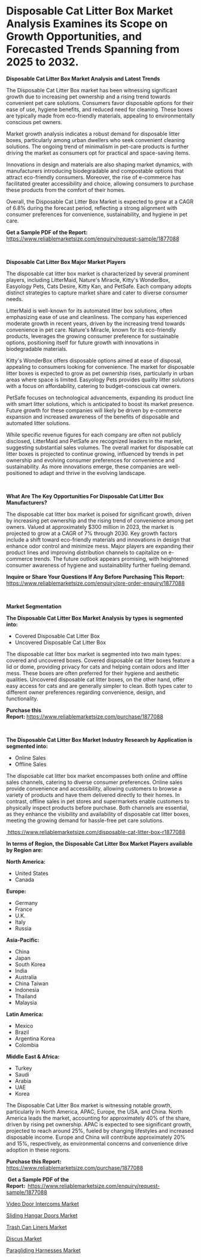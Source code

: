 <p><h1>Disposable Cat Litter Box Market Analysis Examines its Scope on Growth Opportunities, and Forecasted Trends Spanning from 2025 to 2032.</h1></p><p><strong>Disposable Cat Litter Box Market Analysis and Latest Trends</strong></p>
<p><p>The Disposable Cat Litter Box market has been witnessing significant growth due to increasing pet ownership and a rising trend towards convenient pet care solutions. Consumers favor disposable options for their ease of use, hygiene benefits, and reduced need for cleaning. These boxes are typically made from eco-friendly materials, appealing to environmentally conscious pet owners.</p><p>Market growth analysis indicates a robust demand for disposable litter boxes, particularly among urban dwellers who seek convenient cleaning solutions. The ongoing trend of minimalism in pet-care products is further driving the market as consumers opt for practical and space-saving items.</p><p>Innovations in design and materials are also shaping market dynamics, with manufacturers introducing biodegradable and compostable options that attract eco-friendly consumers. Moreover, the rise of e-commerce has facilitated greater accessibility and choice, allowing consumers to purchase these products from the comfort of their homes.</p><p>Overall, the Disposable Cat Litter Box Market is expected to grow at a CAGR of 6.8% during the forecast period, reflecting a strong alignment with consumer preferences for convenience, sustainability, and hygiene in pet care.</p></p>
<p><strong>Get a Sample PDF of the Report:&nbsp;</strong> <a href="https://www.reliablemarketsize.com/enquiry/request-sample/1877088?utm_campaign=1885&utm_medium=2&utm_source=Github&utm_content=ia&utm_term=04042025&utm_id=disposable-cat-litter-box">https://www.reliablemarketsize.com/enquiry/request-sample/1877088</a></p>
<p>&nbsp;</p>
<p><strong>Disposable Cat Litter Box Major Market Players</strong></p>
<p><p>The disposable cat litter box market is characterized by several prominent players, including LitterMaid, Nature's Miracle, Kitty's WonderBox, Easyology Pets, Cats Desire, Kitty Kan, and PetSafe. Each company adopts distinct strategies to capture market share and cater to diverse consumer needs.</p><p>LitterMaid is well-known for its automated litter box solutions, often emphasizing ease of use and cleanliness. The company has experienced moderate growth in recent years, driven by the increasing trend towards convenience in pet care. Nature's Miracle, known for its eco-friendly products, leverages the growing consumer preference for sustainable options, positioning itself for future growth with innovations in biodegradable materials.</p><p>Kitty's WonderBox offers disposable options aimed at ease of disposal, appealing to consumers looking for convenience. The market for disposable litter boxes is expected to grow as pet ownership rises, particularly in urban areas where space is limited. Easyology Pets provides quality litter solutions with a focus on affordability, catering to budget-conscious cat owners.</p><p>PetSafe focuses on technological advancements, expanding its product line with smart litter solutions, which is anticipated to boost its market presence. Future growth for these companies will likely be driven by e-commerce expansion and increased awareness of the benefits of disposable and automated litter solutions.</p><p>While specific revenue figures for each company are often not publicly disclosed, LitterMaid and PetSafe are recognized leaders in the market, suggesting substantial sales volumes. The overall market for disposable cat litter boxes is projected to continue growing, influenced by trends in pet ownership and evolving consumer preferences for convenience and sustainability. As more innovations emerge, these companies are well-positioned to adapt and thrive in the evolving landscape.</p></p>
<p>&nbsp;</p>
<p><strong>What Are The Key Opportunities For Disposable Cat Litter Box Manufacturers?</strong></p>
<p><p>The disposable cat litter box market is poised for significant growth, driven by increasing pet ownership and the rising trend of convenience among pet owners. Valued at approximately $300 million in 2023, the market is projected to grow at a CAGR of 7% through 2030. Key growth factors include a shift toward eco-friendly materials and innovations in design that enhance odor control and minimize mess. Major players are expanding their product lines and improving distribution channels to capitalize on e-commerce trends. The future outlook appears promising, with heightened consumer awareness of hygiene and sustainability further fueling demand.</p></p>
<p><strong>Inquire or Share Your Questions If Any Before Purchasing This Report:</strong> <a href="https://www.reliablemarketsize.com/enquiry/pre-order-enquiry/1877088?utm_campaign=1885&utm_medium=2&utm_source=Github&utm_content=ia&utm_term=04042025&utm_id=disposable-cat-litter-box">https://www.reliablemarketsize.com/enquiry/pre-order-enquiry/1877088</a></p>
<p>&nbsp;</p>
<p><strong>Market Segmentation</strong></p>
<p><strong>The Disposable Cat Litter Box Market Analysis by types is segmented into:</strong></p>
<p><ul><li>Covered Disposable Cat Litter Box</li><li>Uncovered Disposable Cat Litter Box</li></ul></p>
<p><p>The disposable cat litter box market is segmented into two main types: covered and uncovered boxes. Covered disposable cat litter boxes feature a lid or dome, providing privacy for cats and helping contain odors and litter mess. These boxes are often preferred for their hygiene and aesthetic qualities. Uncovered disposable cat litter boxes, on the other hand, offer easy access for cats and are generally simpler to clean. Both types cater to different owner preferences regarding convenience, design, and functionality.</p></p>
<p><strong>Purchase this Report:&nbsp;</strong><a href="https://www.reliablemarketsize.com/purchase/1877088?utm_campaign=1885&utm_medium=2&utm_source=Github&utm_content=ia&utm_term=04042025&utm_id=disposable-cat-litter-box">https://www.reliablemarketsize.com/purchase/1877088</a></p>
<p>&nbsp;</p>
<p><strong>The Disposable Cat Litter Box Market Industry Research by Application is segmented into:</strong></p>
<p><ul><li>Online Sales</li><li>Offline Sales</li></ul></p>
<p><p>The disposable cat litter box market encompasses both online and offline sales channels, catering to diverse consumer preferences. Online sales provide convenience and accessibility, allowing customers to browse a variety of products and have them delivered directly to their homes. In contrast, offline sales in pet stores and supermarkets enable customers to physically inspect products before purchase. Both channels are essential, as they enhance the visibility and availability of disposable cat litter boxes, meeting the growing demand for hassle-free pet care solutions.</p></p>
<p><a href="https://www.reliablemarketsize.com/disposable-cat-litter-box-r1877088?utm_campaign=1885&utm_medium=2&utm_source=Github&utm_content=ia&utm_term=04042025&utm_id=disposable-cat-litter-box">&nbsp;https://www.reliablemarketsize.com/disposable-cat-litter-box-r1877088</a></p>
<p><strong>In terms of Region, the Disposable Cat Litter Box Market Players available by Region are:</strong></p>
<p>
    <p> <strong> North America: </strong>
        <ul>
            <li>United States</li>
            <li>Canada</li>
        </ul>
        </p> 
    <p> <strong> Europe: </strong>
        <ul>
            <li>Germany</li>
            <li>France</li>
            <li>U.K.</li>
            <li>Italy</li>
            <li>Russia</li>
        </ul>
        </p> 
    <p> <strong> Asia-Pacific: </strong>
        <ul>
            <li>China</li>
            <li>Japan</li>
            <li>South Korea</li>
            <li>India</li>
            <li>Australia</li>
            <li>China Taiwan</li>
            <li>Indonesia</li>
            <li>Thailand</li>
            <li>Malaysia</li>
        </ul>
        </p> 
    <p> <strong> Latin America: </strong>
        <ul>
            <li>Mexico</li>
            <li>Brazil</li>
            <li>Argentina Korea</li>
            <li>Colombia</li>
        </ul>
        </p> 
    <p> <strong> Middle East & Africa: </strong>
        <ul>
            <li>Turkey</li>
            <li>Saudi</li>
            <li>Arabia</li>
            <li>UAE</li>
            <li>Korea</li>
        </ul>
    </p>
    </p>
<p><p>The Disposable Cat Litter Box market is witnessing notable growth, particularly in North America, APAC, Europe, the USA, and China. North America leads the market, accounting for approximately 40% of the share, driven by rising pet ownership. APAC is expected to see significant growth, projected to reach around 25%, fueled by changing lifestyles and increased disposable income. Europe and China will contribute approximately 20% and 15%, respectively, as environmental concerns and convenience drive adoption in these regions.</p></p>
<p><strong>Purchase this Report: </strong><a href="https://www.reliablemarketsize.com/purchase/1877088?utm_campaign=1885&utm_medium=2&utm_source=Github&utm_content=ia&utm_term=04042025&utm_id=disposable-cat-litter-box">https://www.reliablemarketsize.com/purchase/1877088</a></p>
<p>&nbsp;<strong>Get a Sample PDF of the Report:&nbsp;&nbsp;</strong><a href="https://www.reliablemarketsize.com/enquiry/request-sample/1877088?utm_campaign=1885&utm_medium=2&utm_source=Github&utm_content=ia&utm_term=04042025&utm_id=disposable-cat-litter-box">https://www.reliablemarketsize.com/enquiry/request-sample/1877088</a></p>
<p><strong></strong></p>
<p><p><a href="https://github.com/sionepeppess/Market-Research-Report-List-1/blob/main/video-door-intercoms-market.md?utm_campaign=1885&utm_medium=2&utm_source=Github&utm_content=ia&utm_term=04042025&utm_id=disposable-cat-litter-box">Video Door Intercoms Market</a></p><p><a href="https://github.com/suzorfazlikb/Market-Research-Report-List-1/blob/main/sliding-hangar-doors-market.md?utm_campaign=1885&utm_medium=2&utm_source=Github&utm_content=ia&utm_term=04042025&utm_id=disposable-cat-litter-box">Sliding Hangar Doors Market</a></p><p><a href="https://github.com/sofayahoo2023/Market-Research-Report-List-7/blob/main/trash-can-liners-market.md?utm_campaign=1885&utm_medium=2&utm_source=Github&utm_content=ia&utm_term=04042025&utm_id=disposable-cat-litter-box">Trash Can Liners Market</a></p><p><a href="https://github.com/erkidrhoy/Market-Research-Report-List-1/blob/main/discus-market.md?utm_campaign=1885&utm_medium=2&utm_source=Github&utm_content=ia&utm_term=04042025&utm_id=disposable-cat-litter-box">Discus Market</a></p><p><a href="https://github.com/irisadoranrx/Market-Research-Report-List-1/blob/main/paragliding-harnesses-market.md?utm_campaign=1885&utm_medium=2&utm_source=Github&utm_content=ia&utm_term=04042025&utm_id=disposable-cat-litter-box">Paragliding Harnesses Market</a></p></p>